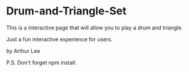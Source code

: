 # Drum-and-Triangle-Set

This is a interactive page that will allow you to play a drum and triangle.

Just a fun interactive experience for users.

by Arthur Lee 


P.S. Don't forget npm install.
